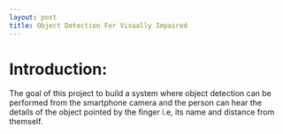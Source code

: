 ```yaml
---
layout: post
title: Object Detection For Visually Impaired
---
```


# Introduction: #
The goal of this project to build a system where object detection can be performed from the smartphone camera and the person can hear the details of the object pointed by the finger i.e, its name and distance from themself.
